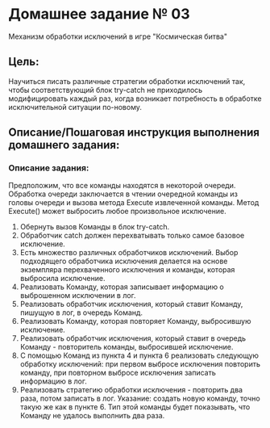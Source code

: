 # Домашнее задание № 03
Механизм обработки исключений в игре "Космическая битва"

## Цель:
Научиться писать различные стратегии обработки исключений так, чтобы соответствующий блок try-catсh 
не приходилось модифицировать каждый раз, когда возникает потребность в обработке исключительной ситуации по-новому.

## Описание/Пошаговая инструкция выполнения домашнего задания:

### Описание задания:
Предположим, что все команды находятся в некоторой очереди. Обработка очереди заключается в чтении очередной команды 
из головы очереди и вызова метода Execute извлеченной команды. Метод Execute() может выбросить любое произвольное исключение.
1. Обернуть вызов Команды в блок try-catch. 
2. Обработчик catch должен перехватывать только самое базовое исключение. 
3. Есть множество различных обработчиков исключений. 
Выбор подходящего обработчика исключения делается на основе экземпляра перехваченного исключения и команды, которая выбросила исключение. 
4. Реализовать Команду, которая записывает информацию о выброшенном исключении в лог. 
5. Реализовать обработчик исключения, который ставит Команду, пишущую в лог, в очередь Команд. 
6. Реализовать Команду, которая повторяет Команду, выбросившую исключение. 
7. Реализовать обработчик исключения, который ставит в очередь Команду - повторитель команды, выбросившей исключение. 
8. С помощью Команд из пункта 4 и пункта 6 реализовать следующую обработку исключений:
при первом выбросе исключения повторить команду, при повторном выбросе исключения записать информацию в лог. 
9. Реализовать стратегию обработки исключения - повторить два раза, потом записать в лог. 
Указание: создать новую команду, точно такую же как в пункте 6. Тип этой команды будет показывать, что Команду не удалось выполнить два раза.
